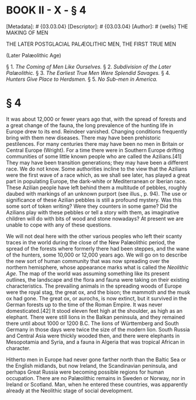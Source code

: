 # BOOK II - X - § 4
[Metadata]: # {03.03.04}
[Descriptor]: # {03.03.04}
[Author]: # {wells}
THE MAKING OF MEN

THE LATER POSTGLACIAL PALÆOLITHIC MEN, THE FIRST TRUE MEN

(Later Palæolithic Age)

§ 1. _The Coming of Men Like Ourselves._ § 2. _Subdivision of the
Later Palæolithic._ § 3. _The Earliest True Men Were Splendid      Savages._ §
4. _Hunters Give Place to Herdsmen._ § 5. _No Sub-men      in America._

# § 4
It was about 12,000 or fewer years ago that, with the spread of forests and a
great change of the fauna, the long prevalence of the hunting life in Europe
drew to its end. Reindeer vanished. Changing conditions frequently bring with
them new diseases. There may have been prehistoric pestilences. For many
centuries there may have been no men in Britain or Central Europe (Wright). For
a time there were in Southern Europe drifting communities of some little known
people who are called the Azilians.[41] They may have been transition
generations; they may have been a different race. We do not know. Some
authorities incline to the view that the Azilians were the first wave of a race
which, as we shall see later, has played a great part in populating Europe, the
dark-white or Mediterranean or Iberian race. These Azilian people have left
behind them a multitude of pebbles, roughly daubed with markings of an unknown
purport (see illus., p. 94). The use or significance of these Azilian pebbles
is still a profound mystery. Was this some sort of token writing? Were they
counters in some game? Did the Azilians play with these pebbles or tell a story
with them, as imaginative children will do with bits of wood and stone
nowadays? At present we are unable to cope with any of these questions.

We will not deal here with the other various peoples who left their scanty
traces in the world during the close of the New Palæolithic period, the spread
of the forests where formerly there had been steppes, and the wane of the
hunters, some 10,000 or 12,000 years ago. We will go on to describe the new
sort of human community that was now spreading over the northern hemisphere,
whose appearance marks what is called the _Neolithic Age_. The map of the world
was assuming something like its present outlines, the landscape and the flora
and fauna were taking on their existing characteristics. The prevailing animals
in the spreading woods of Europe were the royal stag, the great ox, and the
bison; the mammoth and the musk ox had gone. The great ox, or aurochs, is now
extinct, but it survived in the German forests up to the time of the Roman
Empire. It was never domesticated.[42] It stood eleven feet high at the
shoulder, as high as an elephant. There were still lions in the Balkan
peninsula, and they remained there until about 1000 or 1200 B.C. The lions of
Württemberg and South Germany in those days were twice the size of the modern
lion. South Russia and Central Asia were thickly wooded then, and there were
elephants in Mesopotamia and Syria, and a fauna in Algeria that was tropical
African in character.

Hitherto men in Europe had never gone farther north than the Baltic Sea or the
English midlands, but now Ireland, the Scandinavian peninsula, and perhaps
Great Russia were becoming possible regions for human occupation. There are no
Palæolithic remains in Sweden or Norway, nor in Ireland or Scotland. Man, when
he entered these countries, was apparently already at the Neolithic stage of
social development.

